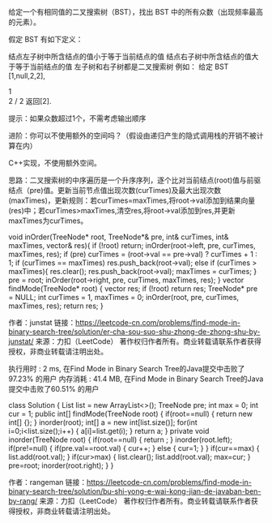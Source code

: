 给定一个有相同值的二叉搜索树（BST），找出 BST 中的所有众数（出现频率最高的元素）。

假定 BST 有如下定义：

结点左子树中所含结点的值小于等于当前结点的值
结点右子树中所含结点的值大于等于当前结点的值
左子树和右子树都是二叉搜索树
例如：
给定 BST [1,null,2,2],

   1
    \
     2
    /
   2
返回[2].

提示：如果众数超过1个，不需考虑输出顺序

进阶：你可以不使用额外的空间吗？（假设由递归产生的隐式调用栈的开销不被计算在内）


C++实现，不使用额外空间。

思路：二叉搜索树的中序遍历是一个升序序列，逐个比对当前结点(root)值与前驱结点（pre)值。更新当前节点值出现次数(curTimes)及最大出现次数(maxTimes)，更新规则：若curTimes=maxTimes,将root->val添加到结果向量(res)中；若curTimes>maxTimes,清空res,将root->val添加到res,并更新maxTimes为curTimes。

void inOrder(TreeNode* root, TreeNode*& pre, int& curTimes, 
             int& maxTimes, vector<int>& res){
    if (!root) return;
    inOrder(root->left, pre, curTimes, maxTimes, res);
    if (pre)
        curTimes = (root->val == pre->val) ? curTimes + 1 : 1;
    if (curTimes == maxTimes)
        res.push_back(root->val);
    else if (curTimes > maxTimes){
        res.clear();
        res.push_back(root->val);
        maxTimes = curTimes;
    }
    pre = root;
    inOrder(root->right, pre, curTimes, maxTimes, res);
}
vector<int> findMode(TreeNode* root) {
    vector<int> res;
    if (!root) return res;
    TreeNode* pre = NULL;
    int curTimes = 1, maxTimes = 0;
    inOrder(root, pre, curTimes, maxTimes, res);
    return res;
}

作者：junstat
链接：https://leetcode-cn.com/problems/find-mode-in-binary-search-tree/solution/er-cha-sou-suo-shu-zhong-de-zhong-shu-by-junstat/
来源：力扣（LeetCode）
著作权归作者所有。商业转载请联系作者获得授权，非商业转载请注明出处。


执行用时 : 2 ms, 在Find Mode in Binary Search Tree的Java提交中击败了97.23% 的用户
内存消耗 : 41.4 MB, 在Find Mode in Binary Search Tree的Java提交中击败了60.51% 的用户

class Solution {
    List<Integer> list = new ArrayList<>();
    TreeNode pre;
    int max = 0;
    int cur = 1;
    public int[] findMode(TreeNode root) {
        if(root==null) {
            return new int[] {};
        }
        inorder(root);
        int[] a = new int[list.size()];
        for(int i=0;i<list.size();i++) {
            a[i]=list.get(i);
        }
        return a;
    }
    private void inorder(TreeNode root) {
        if(root==null) {
            return ;
        }
        inorder(root.left);
        if(pre!=null) {
            if(pre.val==root.val) {
                cur++;
            }
            else {
                cur=1;
            }
        }
        if(cur==max) {
            list.add(root.val);
        }
        if(cur>max) {
            list.clear();
            list.add(root.val);
            max=cur;
        }
        pre=root;
        inorder(root.right);
    }
}

作者：rangeman
链接：https://leetcode-cn.com/problems/find-mode-in-binary-search-tree/solution/bu-shi-yong-e-wai-kong-jian-de-javaban-ben-by-rang/
来源：力扣（LeetCode）
著作权归作者所有。商业转载请联系作者获得授权，非商业转载请注明出处。